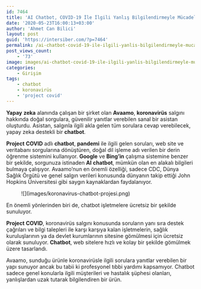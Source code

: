 ```yaml
---
id: 7464
title: 'AI Chatbot, COVID-19 İle İlgili Yanlış Bilgilendirmeyle Mücadele Ediyor'
date: '2020-05-23T16:00:13+03:00'
author: 'Ahmet Can Bilici'
layout: post
guid: 'https://intersiber.com/?p=7464'
permalink: /ai-chatbot-covid-19-ile-ilgili-yanlis-bilgilendirmeyle-mucadele-ediyor/
post_views_count:
    - '73'
image: images/ai-chatbot-covid-19-ile-ilgili-yanlis-bilgilendirmeyle-mucadele-ediyor.png
categories:
    - Girişim
tags:
    - chatbot
    - koronavirüs
    - 'project covid'
---
```


**Yapay** **zeka** alanında çalışan bir şirket olan **Avaamo**, **koronavirüs** salgını hakkında doğal sorgulara, güvenilir yanıtlar verebilen sanal bir asistan oluşturdu. Asistan, salgınla ilgili akla gelen tüm sorulara cevap verebilecek, yapay zeka destekli bir **chatbot**.

**Project** **COVID** adlı **chatbot**, **pandemi** ile ilgili gelen soruları, web site ve veritabanı sorgularına dönüştüren, doğal dil işleme adı verilen bir derin öğrenme sistemini kullanıyor. **Google** ve **Bing’in** çalışma sistemine benzer bir şekilde, sorgunuza istinaden **AI** **chatbot**, mümkün olan en alakalı bilgileri bulmaya çalışıyor. Avaamo’nun en önemli özelliği, sadece CDC, Dünya Sağlık Örgütü ve genel salgın verileri konusunda dünyanın takip ettiği John Hopkins Üniversitesi gibi saygın kaynaklardan faydalanıyor.

<figure class="wp-block-image size-large">![](images/koronavirus-chatbot-projesi.png)</figure>En önemli yönlerinden biri de, chatbot işletmelere ücretsiz bir şekilde sunuluyor.

**Project** **COVID**, koronavirüs salgını konusunda soruların yanı sıra destek çağrıları ve bilgi talepleri ile karşı karşıya kalan işletmelerin, sağlık kuruluşlarının ya da devlet kurumlarının sitesine gömülmesi için ücretsiz olarak sunuluyor. **Chatbot**, web sitelere hızlı ve kolay bir şekilde gömülmek üzere tasarlandı.

Avaamo, sunduğu ürünle koronavirüsle ilgili sorulara yanıtlar verebilen bir yapı sunuyor ancak bu tabii ki profesyonel tıbbi yardımı kapsamıyor. Chatbot sadece genel konularla ilgili müşterileri ve hastalık şüphesi olanları, yanlışlardan uzak tutarak bilgilendiren bir ürün.